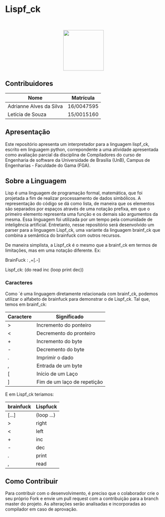 <h1>Lispf_ck</h4> <br>
<p align="center">    
    <img src="http://i66.tinypic.com/72zho7.jpg" width=130 height=130>
</p>

## Contribuidores
| Nome	| Matrícula	|
|--|--|
| Adrianne Alves da Silva | 16/0047595 |
| Letícia de Souza | 15/0015160 |


## Apresentação

Este repositório apresenta um interpretador para a linguagem lispf_ck, escrito em linguagem python, correpondente a uma atividade apresentada como avaliação parcial da disciplina de Compiladores do curso de Engenharia de software da Universidade de Brasília (UnB), Campus de Engenharias - Faculdade do Gama (FGA).

## Sobre a Linguagem

Lisp é uma linguagem de programação formal, matemática, que foi projetada a fim de realizar processamento de dados simbólicos. A representação do código se dá como lista, de maneira que os elementos são separados por espaços através de uma notação prefixa, em que o primeiro elemento representa uma função e os demais são argumentos da mesma. Essa linguagem foi utilizada por um tempo pela comunidade de inteligência artificial. Entretanto, nesse repositório será desenvolvido um parser para a linguagem Lispf_ck, uma variante da linguagem brainf_ck que combina a semântica do brainfuck com outros recursos.

De maneira simplista, a Lispf_ck é o mesmo que a brainf_ck em termos de limitações, mas em uma notação diferente. Ex:

BrainFuck : ,+[.-]

Lispf_ck: (do read inc (loop print dec))


### Caracteres

Como ´é uma linguagem diretamente relacionada com brainf_ck, podemos utilizar o alfabeto de brainfuck para demonstrar o de Lispf_ck. Tal que, temos em brainf_ck:

| Caractere | Significado  |
|---|---|
| > | Incremento do ponteiro  |
| < | Decremento do pronteiro  |
| + | Incremento do byte |
| - | Decremento do byte |
| . | Imprimir o dado |
| , | Entrada de um byte |
| [ | Início de um Laço |
| ] | Fim de um laço de repetição |

E em Lispf_ck teriamos: 

| brainfuck | Lispfuck  |
|---|---|
| [...] | (loop ...)  |
| > | right |
| < | left |
| + |  inc |
| - | dec |
| . | print |
| , | read |

## Como Contribuir

Para contribuir com o desenvolvimento, é preciso que o colaborador crie o seu próprio Fork e envie um pull request com a contribuição para a branch master do projeto. As alterações serão analisadas e incorporadas ao compilador em caso de aprovação.
